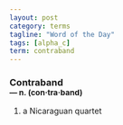```yaml
---
layout: post
category: terms
tagline: "Word of the Day"
tags: [alpha_c]
term: contraband
---
```


<h3>Contraband<br/> <small>&mdash; n. (con<span>&middot;</span>tra<span>&middot;</span>band)</small></h3>
<p><ol>
<li>a Nicaraguan quartet</li>
</ol></p>
